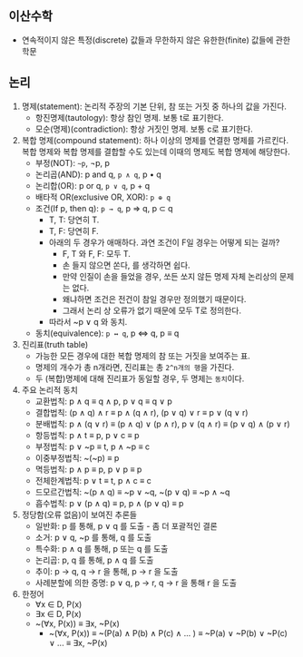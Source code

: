 ## 이산수학

- 연속적이지 않은 특정(discrete) 값들과 무한하지 않은 유한한(finite) 값들에 관한 학문

## 논리

1. 명제(statement): 논리적 주장의 기본 단위, 참 또는 거짓 중 하나의 값을 가진다.
    - 항진명제(tautology): 항상 참인 명제. 보통 t로 표기한다.
    - 모순(명제)(contradiction): 항상 거짓인 명제. 보통 c로 표기한다.
2. 복합 명제(compound statement): 하나 이상의 명제를 연결한 명제를 가르킨다. 복합 명제와 복합 명제를 결합할 수도 있는데 이때의 명제도 복합 명제에 해당한다.
    - 부정(NOT): `~p`, ¬p, p
    - 논리곱(AND): p and q, `p ∧ q`, p • q
    - 논리합(OR): p or q, `p ∨ q`, p + q
    - 배타적 OR(exclusive OR, XOR): `p ⊕ q`
    - 조건(If p, then q): `p → q`, p ⇒ q, p ⊂ q
        - T, T: 당연히 T.
        - T, F: 당연히 F.
        - 아래의 두 경우가 애매하다. 과연 조건이 F일 경우는 어떻게 되는 걸까?
            - F, T 와 F, F: 모두 T.
            - 손 들지 않으면 쏜다, 를 생각하면 쉽다.
            - 만약 인질이 손을 들었을 경우, 쏘든 쏘지 않든 명제 자체 논리상의 문제는 없다.
            - 왜냐하면 조건은 전건이 참일 경우만 정의했기 때문이다.
            - 그래서 논리 상 오류가 없기 때문에 모두 T로 정의한다.
        - 따라서 ~p ∨ q 와 동치.
    - 동치(equivalence): `p ↔ q`, p ⇔ q, p ≡ q
3. 진리표(truth table)
    - 가능한 모든 경우에 대한 복합 명제의 참 또는 거짓을 보여주는 표.
    - 명제의 개수가 총 n개라면, 진리표는 총 `2^n개의 행`을 가진다.
    - 두 (복합)명제에 대해 진리표가 동일할 경우, 두 명제는 `동치`이다.
4. 주요 논리적 동치
    - 교환법칙: p ∧ q ≡ q ∧ p,  p ∨ q ≡ q ∨ p
    - 결합법칙: (p ∧ q) ∧ r ≡ p ∧ (q ∧ r), (p ∨ q) ∨ r ≡ p ∨ (q ∨ r)
    - 분배법칙: p ∧ (q ∨ r) ≡ (p ∧ q) ∨ (p ∧ r), p ∨ (q ∧ r) ≡ (p ∨ q) ∧ (p ∨ r)
    - 항등법칙: p ∧ t ≡ p, p ∨ c ≡ p
    - 부정법칙: p ∨ ~p ≡ t, p ∧ ~p ≡ c
    - 이중부정법칙: ~(~p) ≡ p
    - 멱등법칙: p ∧ p ≡ p, p ∨ p ≡ p
    - 전체한계법칙: p ∨ t ≡ t, p ∧ c ≡ c
    - 드모르간법칙: ~(p ∧ q) ≡ ~p ∨ ~q, ~(p ∨ q) ≡ ~p ∧ ~q
    - 흡수법칙: p ∨ (p ∧ q) ≡ p, p ∧ (p ∨ q) ≡ p
5. 정당함(오류 없음)이 보여진 추론들
    - 일반화: p 를 통해, p ∨ q 를 도출 - 좀 더 포괄적인 결론
    - 소거: p ∨ q, ~p 를 통해, q 를 도출
    - 특수화: p ∧ q 를 통해, p 또는 q 를 도출
    - 논리곱: p, q 를 통해, p ∧ q 를 도출
    - 추이: p → q, q → r 을 통해, p → r 을 도출
    - 사례분할에 의한 증명: p ∨ q, p → r, q → r 을 통해 r 을 도출
6. 한정어
    - ∀x ∈ D, P(x)
    - ∃x ∈ D, P(x)
    - ~(∀x, P(x)) ≡ ∃x, ~P(x)
        - ~(∀x, P(x)) ≡ ~(P(a) ∧ P(b) ∧ P(c) ∧ ... ) ≡ ~P(a) ∨ ~P(b) ∨ ~P(c) ∨ ... ≡ ∃x, ~P(x)

